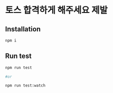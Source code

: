# 토스 합격하게 해주세요 제발

## Installation

```bash
npm i
```

## Run test

```bash
npm run test

#or

npm run test:watch
```
